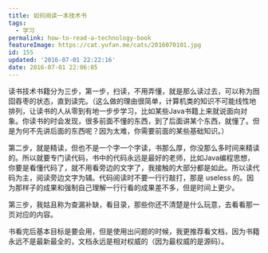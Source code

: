 ```yaml
---
title: 如何阅读一本技术书
tags:
  - 学习
permalink: how-to-read-a-technology-book
featureImage: https://cat.yufan.me/cats/2016070101.jpg
id: 155
updated: '2016-07-01 22:22:16'
date: 2016-07-01 22:06:05
---
```


读书技术书籍分为三步，第一步，扫读，不用弄懂，就是那么读过去，可以称为囫囵吞枣的状态，直到读完。（这么做的理由很简单，计算机类的知识不可能线性地排列，让读书的人从零到有地一步步学习，比如某些Java书籍上来就说面向对象。你读书的时会发现，很多前面不懂的东西，到了后面讲某个东西，就懂了。但是为何不先讲后面的东西呢？因为太难，你需要前面的某些基础知识。）

<!--more-->

第二步，就是精读，但也不是一个字一个字读，书那么厚，你没那么多时间来精读的。所以就要专门读代码，书中的代码永远是最好的老师，比如Java编程思想，你要是看懂代码了，就不用看旁边的文字了，我接触的大部分都是如此。所以读代码为主，阅读旁边文字为辅。代码阅读时不要一行行敲打，那是 useless 的。因为那样子的成果和强制自己理解一行行看的成果差不多，但是时间上更少。

第三步，我姑且称为查漏补缺，看目录，那些你还不清楚是什么玩意，去看看那一页对应的内容。

书看完后基本目标是要会用，但是使用出问题的时候，我更推荐看文档，因为书籍永远不是最新最全的，文档永远是相对权威的（因为最权威的是源码）。
